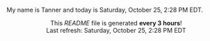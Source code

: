 My name is Tanner and today is Saturday, October 25, 2:28 PM EDT.

<p align="center">This <i>README</i> file is generated <b>every 3 hours</b>!</br>Last refresh: Saturday, October 25, 2:28 PM EDT<br /></p>
